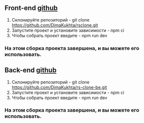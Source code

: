 ## Front-end  [github](https://github.com/DimaKukhta/rsclone)
1. Склонируйте репозиторий  - git clone https://github.com/DimaKukhta/rsclone.git
2. Запустите проект и установите зависимоcти - npm ci
3. Чтобы собрать проект введите - npm run dev
### На этом сборка проекта завершена, и вы можете его использовать.

## Back-end [github](https://github.com/DimaKukhta/rs-clone-be)
1. Склонируйте репозиторий  - git clone https://github.com/DimaKukhta/rs-clone-be.git
2. Запустите проект и установите зависимоcти - npm ci
3. Чтобы собрать проект введите - npm run dev
### На этом сборка проекта завершена, и вы можете его использовать.